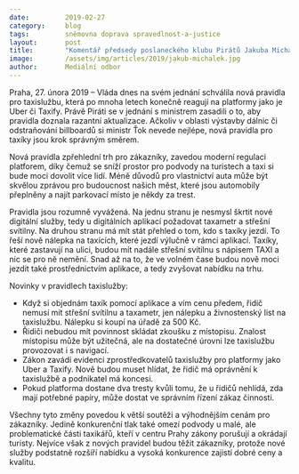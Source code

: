```yaml
---
date:         2019-02-27
category:     blog
tags:         sněmovna doprava spravedlnost-a-justice
layout:       post
title:        "Komentář předsedy poslaneckého klubu Pirátů Jakuba Michálka: Nová pravidla pro taxislužbu: Pokrok pro zákazníky a moderní dobu"
image:        /assets/img/articles/2019/jakub-michalek.jpg
author:       Mediální odbor
---
```


Praha, 27. února 2019 – Vláda dnes na svém jednání schválila nová pravidla pro taxislužbu, která po mnoha letech konečně reagují na platformy jako je Uber či Taxify. Právě Piráti se v jednání s ministrem zasadili o to, aby pravidla doznala razantní aktualizace. Ačkoliv v oblasti výstavby dálnic či odstraňování billboardů si ministr Ťok nevede nejlépe, nová pravidla pro taxíky jsou krok správným směrem.

Nová pravidla zpřehlední trh pro zákazníky, zavedou moderní regulaci platforem, díky čemuž se sníží prostor pro podvody na turistech a taxi si bude moci dovolit více lidí. Méně důvodů pro vlastnictví auta může být skvělou zprávou pro budoucnost našich měst, které jsou automobily přeplněny a najít parkovací místo je někdy za trest.

Pravidla jsou rozumně vyvážená. Na jednu stranu je nesmysl škrtit nové digitální služby, tedy u digitálních aplikací požadovat taxametr a střešní svítilny. Na druhou stranu má mít stát přehled o tom, kdo s taxíky jezdí. To řeší nově nálepka na taxících, které jezdí výlučně v rámci aplikací. Taxíky, které zastavují na ulici, budou mít nadále střešní svítilnu s nápisem TAXI a nic se pro ně nemění. Snad až na to, že ve volném čase budou nově moci jezdit také prostřednictvím aplikace, a tedy zvyšovat nabídku na trhu. 

Novinky v pravidlech taxislužby:

* Když si objednám taxík pomocí aplikace a vím cenu předem, řidič nemusí mít střešní svítilnu a taxametr, jen nálepku a živnostenský list na taxislužbu. Nálepku si koupí na úřadě za 500 Kč. 
* Řidiči nebudou mít povinnost skládat zkoušku z místopisu. Znalost místopisu může být užitečná, ale na dostatečné úrovni lze taxislužbu provozovat i s navigací. 
* Zákon zavádí evidenci zprostředkovatelů taxislužby pro platformy jako Uber a Taxify. Nově budou muset hlídat, že řidič má oprávnění k taxislužbě a podnikatel má koncesi. 
* Pokud platforma dostane dva tresty kvůli tomu, že u řidičů nehlídá, zda mají potřebné papíry, může dostat ve správním řízení zákaz činnosti.

Všechny tyto změny povedou k větší soutěži a výhodnějším cenám pro zákazníky. Jedině konkurenční tlak také omezí podvody u malé, ale problematické části taxikářů, kteří v centru Prahy zákony porušují a okrádají turisty. Nejvíce však z nových pravidel budou těžit zákazníky, protože nové služby podstatně rozšíří nabídku a vysoká konkurence zajistí dobré ceny a kvalitu.

